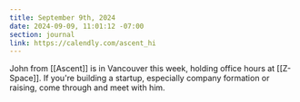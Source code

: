 ```yaml
---
title: September 9th, 2024
date: 2024-09-09, 11:01:12 -07:00
section: journal
link: https://calendly.com/ascent_hi
---
```

John from [[Ascent]] is in Vancouver this week, holding office hours at [[Z-Space]]. If you're building a startup, especially company formation or raising, come through and meet with him.